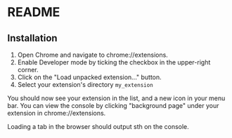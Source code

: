 # README

## Installation

1. Open Chrome and navigate to chrome://extensions.
2. Enable Developer mode by ticking the checkbox in the upper-right corner.
3. Click on the "Load unpacked extension..." button.
4. Select your extension's directory `my_extension`

You should now see your extension in the list, and a new icon in your menu bar. You can view the console by clicking "background page" under your extension in chrome://extensions.

Loading a tab in the browser should output sth on the console.
